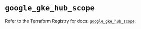 # `google_gke_hub_scope`

Refer to the Terraform Registry for docs: [`google_gke_hub_scope`](https://registry.terraform.io/providers/hashicorp/google-beta/5.43.1/docs/resources/google_gke_hub_scope).
